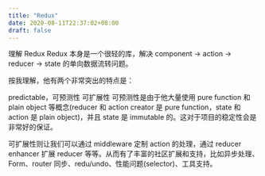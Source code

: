 ```yaml
---
title: "Redux"
date: 2020-08-11T22:37:02+08:00
draft: false
---
```


理解 Redux
Redux 本身是一个很轻的库，解决 component -> action -> reducer -> state 的单向数据流转问题。

按我理解，他有两个非常突出的特点是：

predictable，可预测性
可扩展性
可预测性是由于他大量使用 pure function 和 plain object 等概念(reducer 和 action creator 是 pure function，state 和 action 是 plain object)，并且 state 是 immutable 的。这对于项目的稳定性会是非常好的保证。

可扩展性则让我们可以通过 middleware 定制 action 的处理，通过 reducer enhancer 扩展 reducer 等等。从而有了丰富的社区扩展和支持，比如异步处理、Form、router 同步、redu/undo、性能问题(selector)、工具支持。
